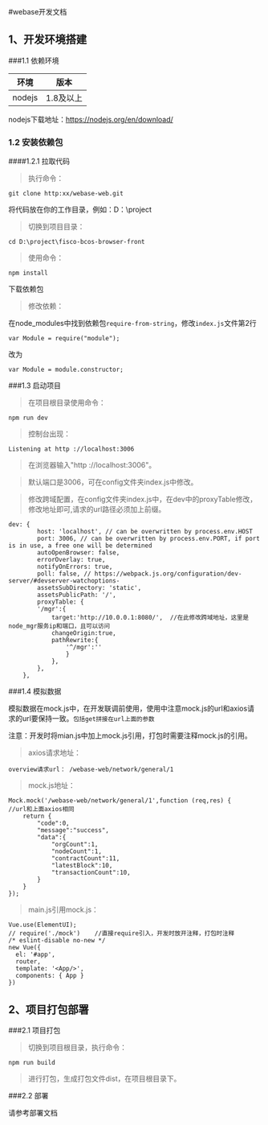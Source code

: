 #webase开发文档


## 1、开发环境搭建

###1.1 依赖环境

| 环境     | 版本              |
| ------   | ---------------  |
| nodejs   | 1.8及以上         |

nodejs下载地址：https://nodejs.org/en/download/

### 1.2 安装依赖包

####1.2.1 拉取代码

> 执行命令：

    git clone http:xx/webase-web.git

将代码放在你的工作目录，例如：D：\project

> 切换到项目目录：

    cd D:\project\fisco-bcos-browser-front

> 使用命令：

    npm install

下载依赖包

> 修改依赖：

   在node_modules中找到依赖包`require-from-string`，修改`index.js`文件第2行
   
   	var Module = require("module");

   改为
   
   	var Module = module.constructor;


###1.3 启动项目

> 在项目根目录使用命令：

    npm run dev

> 控制台出现：

    Listening at http ://localhost:3006

> 在浏览器输入"http ://localhost:3006"。

> 默认端口是3006，可在config文件夹index.js中修改。

> 修改跨域配置，在config文件夹index.js中，在dev中的proxyTable修改，修改地址即可,请求的url路径必须加上前缀。

    dev: {
            host: 'localhost', // can be overwritten by process.env.HOST
            port: 3006, // can be overwritten by process.env.PORT, if port is in use, a free one will be determined
            autoOpenBrowser: false,
            errorOverlay: true,
            notifyOnErrors: true,
            poll: false, // https://webpack.js.org/configuration/dev-server/#devserver-watchoptions-
            assetsSubDirectory: 'static',
            assetsPublicPath: '/',
            proxyTable: {
            '/mgr':{
                target:'http://10.0.0.1:8080/',  //在此修改跨域地址，这里是node_mgr服务ip和端口，且可以访问
                changeOrigin:true,
                pathRewrite:{
                    '^/mgr':''
                    }
                },
            },
        },


###1.4 模拟数据

模拟数据在mock.js中，在开发联调前使用，使用中注意mock.js的url和axios请求的url要保持一致。`包括get拼接在url上面的参数`

注意：开发时将mian.js中加上mock.js引用，打包时需要注释mock.js的引用。

> axios请求地址：

    overview请求url： /webase-web/network/general/1

> mock.js地址：

    Mock.mock('/webase-web/network/general/1',function (req,res) {     //url和上面axios相同
        return {
            "code":0,
            "message":"success",
            "data":{
                "orgCount":1,
                "nodeCount":1,
                "contractCount":11,
                "latestBlock":10,
                "transactionCount":10,
            }
        }
    });

> main.js引用mock.js：

    Vue.use(ElementUI);
    // require('./mock')    //直接require引入，开发时放开注释，打包时注释
    /* eslint-disable no-new */
    new Vue({
      el: '#app',
      router,
      template: '<App/>',
      components: { App }
    })


## 2、项目打包部署

###2.1 项目打包

> 切换到项目根目录，执行命令：

    npm run build

> 进行打包，生成打包文件dist，在项目根目录下。

###2.2 部署

请参考部署文档